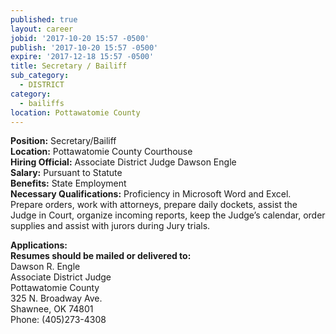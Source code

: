 ```yaml
---
published: true
layout: career
jobid: '2017-10-20 15:57 -0500'
publish: '2017-10-20 15:57 -0500'
expire: '2017-12-18 15:57 -0500'
title: Secretary / Bailiff
sub_category:
  - DISTRICT
category:
  - bailiffs
location: Pottawatomie County
---
```


**Position:** Secretary/Bailiff  
**Location:** Pottawatomie County Courthouse  
**Hiring Official:** Associate District Judge Dawson Engle  
**Salary:** Pursuant to Statute  
**Benefits:** State Employment  
**Necessary Qualifications:** Proficiency in Microsoft Word and Excel. Prepare orders, work with attorneys, prepare daily dockets, assist the Judge in Court, organize incoming reports, keep the Judge’s calendar, order supplies and assist with jurors during Jury trials.
		
**Applications:**   
**Resumes should be mailed or delivered to:**  
Dawson R. Engle  
Associate District Judge   
Pottawatomie County  
325 N. Broadway Ave.  
Shawnee, OK 74801  
Phone: (405)273-4308
